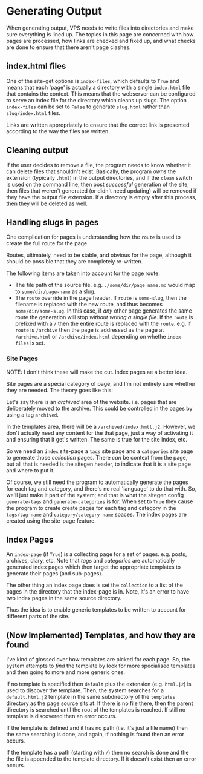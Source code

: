 # Generating Output

When generating output, VPS needs to write files into directories and make sure
everything is lined up.  The topics in this page are concerned with how pages
are processed, how links are checked and fixed up, and what checks are done to
ensure that there aren't page clashes.

## index.html files

One of the site-get options is `index-files`, which defaults to `True` and means
that each 'page' is actually a directory with a single `index.html` file that
contains the context.  This means that the webserver can be configured to serve
an index file for the directory which cleans up slugs.  The option `index-files`
can be set to `False` to generate `slug.html` rather than `slug/index.html`
files.

Links are written appropriately to ensure that the correct link is presented
according to the way the files are written.

## Cleaning output

If the user decides to remove a file, the program needs to know whether it can
delete files that shouldn't exist.  Basically, the program *owns* the extension
(typically `.html`) in the output directories, and if the `clean` switch is used
on the command line, then post *successful* generation of the site, then files
that weren't generated (or didn't need updating) will be removed if they have
the output file extension.  If a directory is empty after this process, then
they will be deleted as well.

## Handling slugs in pages

One complication for pages is understanding how the `route` is used to create
the full route for the page.

Routes, ultimately, need to be stable, and obvious for the page, although it
should be possible that they are completely re-written.

The following items are taken into account for the page route:

 * The file path of the source file.  e.g. `./some/dir/page name.md` would map
   to `some/dir/page-name` as a slug.
 * The `route` override in the page header.  If `route` is `some-slug`, then the
   filename is replaced with the new route, and thus becomes
   `some/dir/some-slug`.  In this case, if *any* other page generates the same
   route the generation will stop *without writing a single file*.  If the
   `route` is prefixed with a `/` then the entire route is replaced with the
   `route`.  e.g. if `route` is `/archive` then the page is addressed as the
   page at `/archive.html` or `/archive/index.html` depending on whethe
   `index-files` is set.

### Site Pages

NOTE: I don't think these will make the cut.  Index pages ae a better idea.

Site pages are a special category of page, and I'm not entirely sure whether
they are needed.  The theory goes like this:

Let's say there is an *archived* area of the website.  i.e. pages that are
deliberately moved to the archive.  This could be controlled in the pages by
using a tag `archived`.

In the templates area, there will be a `/archived/index.hmtl.j2`.  However, we
don't actually need any content for the that page, just a way of activating it
and ensuring that it get's written.  The same is true for the site index, etc.

So we need an `index` site-page a `tags` site page and a `categories` site page
to generate those *collection* pages.  There *can* be context from the page, but
all that is needed is the sitegen header, to indicate that it is a site page and
where to put it.

Of course, we still need the program to automatically generate the pages for
each tag and category, and there's no real 'language' to do that with.  So,
we'll just make it part of the system; and that is what the sitegen config
`generate-tags` and `generate-categories` is for.  When set to `True` they cause
the program to create create pages for each tag and category in the
`tags/tag-name` and `category/category-name` spaces. The index pages are created
using the site-page feature.

## Index Pages

An `index-page` (if `True`) is a collecting page for a set of pages.  e.g.
posts, archives, diary, etc.  Note that *tags* and *categories* are
automatically generated index pages which then target the appropriate templates
to generate their pages (and sub-pages).

The other thing an index page does is set the `collection` to a list of the
pages in the directory that the index-page is in.  Note, it's an error to have
two index pages in the same source directory.

Thus the idea is to enable generic templates to be written to account for
different parts of the site.

## (Now Implemented) Templates, and how they are found

I've kind of glossed over how templates are picked for each page.  So, the
system attempts to *find* the template by look for more specialised templates
and then going to more and more generic ones.

If no template is specified then `default` plus the extension (e.g. `html.j2`)
is used to discover the template.  Then, the system searches for
a `default.html.j2` template in the same subdirectory of the `templates`
directory as the page source sits at.  If there is no file there, then the
parent directory is searched until the root of the templates is reached.  If
still no template is discovered then an error occurs.

If the template is defined and it has no path (i.e. it's just a file name) then
the same searching is done, and again, if nothing is found then an error
occurs.

If the template has a path (starting with `/`) then no search is done and the
the file is appended to the template directory.  If it doesn't exist then an
error occurs.
